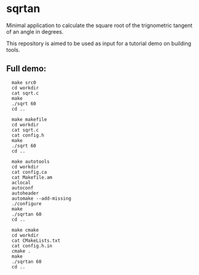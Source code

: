 # sqrtan
Minimal application to calculate the square root of the trignometric tangent of an angle in degrees.

This repository is aimed to be used as input for a tutorial demo on building tools.

## Full demo:

```
  make src0
  cd workdir
  cat sqrt.c
  make
  ./sqrt 60
  cd ..
```
```
  make makefile
  cd workdir
  cat sqrt.c
  cat config.h
  make
  ./sqrt 60
  cd ..
```
```
  make autotools
  cd workdir
  cat config.ca
  cat Makefile.am
  aclocal
  autoconf
  autoheader
  automake --add-missing
  ./configure
  make
  ./sqrtan 60
  cd ..
```
```
  make cmake
  cd workdir
  cat CMakeLists.txt
  cat config.h.in
  cmake .
  make
  ./sqrtan 60
  cd ..
```

